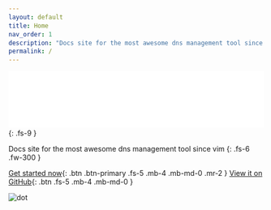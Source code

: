 ```yaml
---
layout: default
title: Home
nav_order: 1
description: "Docs site for the most awesome dns management tool since vim"
permalink: /
---
```


![BootDNS Logo](/assets/bootdnslogo.png)
{: .fs-9 }

Docs site for the most awesome dns management tool since vim
{: .fs-6 .fw-300 }

[Get started now](#getting-started){: .btn .btn-primary .fs-5 .mb-4 .mb-md-0 .mr-2 } [View it on GitHub](https://github.com/MartinTerp/bootDNS){: .btn .fs-5 .mb-4 .mb-md-0 }







![dot](https://boot.dk/1x1.png?parent=bootdns.boot.dk)
